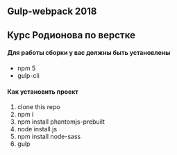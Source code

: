 ## Gulp-webpack 2018

## Курс Родионова по верстке

#### Для работы сборки у вас должны быть установлены

- npm 5
- gulp-cli

#### Как установить проект

1.  clone this repo
2.  npm i
3.  npm install phantomjs-prebuilt
4.  node install.js
5.  npm install node-sass
6.  gulp
